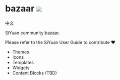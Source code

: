 # bazaar <a title="Hits" target="_blank" href="https://github.com/siyuan-note/bazaar"><img src="https://hits.b3log.org/siyuan-note/bazaar.svg"></a>

[中文](https://github.com/siyuan-note/bazaar/blob/main/README.md)

SiYuan community bazaar.

Please refer to the SiYuan User Guide to contribute :heart:

* Themes
* Icons
* Templates
* Widgets
* Content Blocks (TBD)
